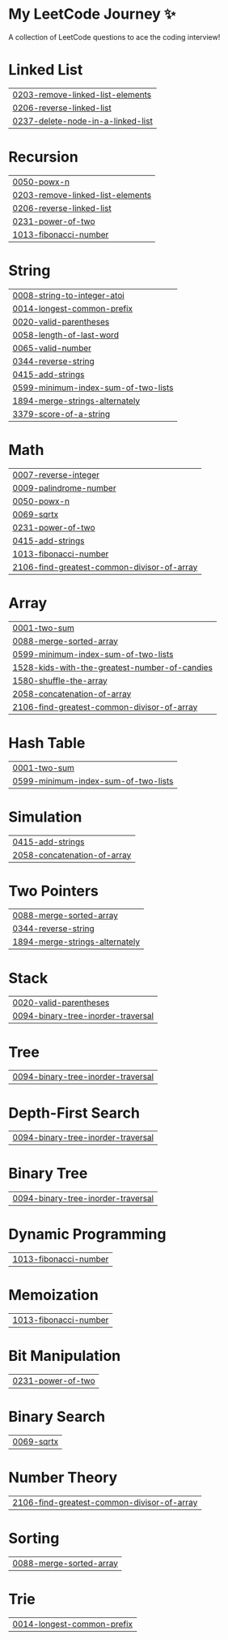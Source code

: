 # My LeetCode Journey ✨

A collection of LeetCode questions to ace the coding interview!

# Linked List

|                                                                                                                   |
| ----------------------------------------------------------------------------------------------------------------- |
| [0203-remove-linked-list-elements](https://github.com/KrshnK/Leet/tree/master/0203-remove-linked-list-elements)   |
| [0206-reverse-linked-list](https://github.com/KrshnK/Leet/tree/master/0206-reverse-linked-list)                   |
| [0237-delete-node-in-a-linked-list](https://github.com/KrshnK/Leet/tree/master/0237-delete-node-in-a-linked-list) |

# Recursion

|                                                                                                                 |
| --------------------------------------------------------------------------------------------------------------- |
| [0050-powx-n](https://github.com/KrshnK/Leet/tree/master/0050-powx-n)                                           |
| [0203-remove-linked-list-elements](https://github.com/KrshnK/Leet/tree/master/0203-remove-linked-list-elements) |
| [0206-reverse-linked-list](https://github.com/KrshnK/Leet/tree/master/0206-reverse-linked-list)                 |
| [0231-power-of-two](https://github.com/KrshnK/Leet/tree/master/0231-power-of-two)                               |
| [1013-fibonacci-number](https://github.com/KrshnK/Leet/tree/master/1013-fibonacci-number)                       |

# String

|                                                                                                                       |
| --------------------------------------------------------------------------------------------------------------------- |
| [0008-string-to-integer-atoi](https://github.com/KrshnK/Leet/tree/master/0008-string-to-integer-atoi)                 |
| [0014-longest-common-prefix](https://github.com/KrshnK/Leet/tree/master/0014-longest-common-prefix)                   |
| [0020-valid-parentheses](https://github.com/KrshnK/Leet/tree/master/0020-valid-parentheses)                           |
| [0058-length-of-last-word](https://github.com/KrshnK/Leet/tree/master/0058-length-of-last-word)                       |
| [0065-valid-number](https://github.com/KrshnK/Leet/tree/master/0065-valid-number)                                     |
| [0344-reverse-string](https://github.com/KrshnK/Leet/tree/master/0344-reverse-string)                                 |
| [0415-add-strings](https://github.com/KrshnK/Leet/tree/master/0415-add-strings)                                       |
| [0599-minimum-index-sum-of-two-lists](https://github.com/KrshnK/Leet/tree/master/0599-minimum-index-sum-of-two-lists) |
| [1894-merge-strings-alternately](https://github.com/KrshnK/Leet/tree/master/1894-merge-strings-alternately)           |
| [3379-score-of-a-string](https://github.com/KrshnK/Leet/tree/master/3379-score-of-a-string)                           |

# Math

|                                                                                                                                     |
| ----------------------------------------------------------------------------------------------------------------------------------- |
| [0007-reverse-integer](https://github.com/KrshnK/Leet/tree/master/0007-reverse-integer)                                             |
| [0009-palindrome-number](https://github.com/KrshnK/Leet/tree/master/0009-palindrome-number)                                         |
| [0050-powx-n](https://github.com/KrshnK/Leet/tree/master/0050-powx-n)                                                               |
| [0069-sqrtx](https://github.com/KrshnK/Leet/tree/master/0069-sqrtx)                                                                 |
| [0231-power-of-two](https://github.com/KrshnK/Leet/tree/master/0231-power-of-two)                                                   |
| [0415-add-strings](https://github.com/KrshnK/Leet/tree/master/0415-add-strings)                                                     |
| [1013-fibonacci-number](https://github.com/KrshnK/Leet/tree/master/1013-fibonacci-number)                                           |
| [2106-find-greatest-common-divisor-of-array](https://github.com/KrshnK/Leet/tree/master/2106-find-greatest-common-divisor-of-array) |

# Array

|                                                                                                                                           |
| ----------------------------------------------------------------------------------------------------------------------------------------- |
| [0001-two-sum](https://github.com/KrshnK/Leet/tree/master/0001-two-sum)                                                                   |
| [0088-merge-sorted-array](https://github.com/KrshnK/Leet/tree/master/0088-merge-sorted-array)                                             |
| [0599-minimum-index-sum-of-two-lists](https://github.com/KrshnK/Leet/tree/master/0599-minimum-index-sum-of-two-lists)                     |
| [1528-kids-with-the-greatest-number-of-candies](https://github.com/KrshnK/Leet/tree/master/1528-kids-with-the-greatest-number-of-candies) |
| [1580-shuffle-the-array](https://github.com/KrshnK/Leet/tree/master/1580-shuffle-the-array)                                               |
| [2058-concatenation-of-array](https://github.com/KrshnK/Leet/tree/master/2058-concatenation-of-array)                                     |
| [2106-find-greatest-common-divisor-of-array](https://github.com/KrshnK/Leet/tree/master/2106-find-greatest-common-divisor-of-array)       |

# Hash Table

|                                                                                                                       |
| --------------------------------------------------------------------------------------------------------------------- |
| [0001-two-sum](https://github.com/KrshnK/Leet/tree/master/0001-two-sum)                                               |
| [0599-minimum-index-sum-of-two-lists](https://github.com/KrshnK/Leet/tree/master/0599-minimum-index-sum-of-two-lists) |

# Simulation

|                                                                                                       |
| ----------------------------------------------------------------------------------------------------- |
| [0415-add-strings](https://github.com/KrshnK/Leet/tree/master/0415-add-strings)                       |
| [2058-concatenation-of-array](https://github.com/KrshnK/Leet/tree/master/2058-concatenation-of-array) |

# Two Pointers

|                                                                                                             |
| ----------------------------------------------------------------------------------------------------------- |
| [0088-merge-sorted-array](https://github.com/KrshnK/Leet/tree/master/0088-merge-sorted-array)               |
| [0344-reverse-string](https://github.com/KrshnK/Leet/tree/master/0344-reverse-string)                       |
| [1894-merge-strings-alternately](https://github.com/KrshnK/Leet/tree/master/1894-merge-strings-alternately) |

# Stack

|                                                                                                                     |
| ------------------------------------------------------------------------------------------------------------------- |
| [0020-valid-parentheses](https://github.com/KrshnK/Leet/tree/master/0020-valid-parentheses)                         |
| [0094-binary-tree-inorder-traversal](https://github.com/KrshnK/Leet/tree/master/0094-binary-tree-inorder-traversal) |

# Tree

|                                                                                                                     |
| ------------------------------------------------------------------------------------------------------------------- |
| [0094-binary-tree-inorder-traversal](https://github.com/KrshnK/Leet/tree/master/0094-binary-tree-inorder-traversal) |

# Depth-First Search

|                                                                                                                     |
| ------------------------------------------------------------------------------------------------------------------- |
| [0094-binary-tree-inorder-traversal](https://github.com/KrshnK/Leet/tree/master/0094-binary-tree-inorder-traversal) |

# Binary Tree

|                                                                                                                     |
| ------------------------------------------------------------------------------------------------------------------- |
| [0094-binary-tree-inorder-traversal](https://github.com/KrshnK/Leet/tree/master/0094-binary-tree-inorder-traversal) |

# Dynamic Programming

|                                                                                           |
| ----------------------------------------------------------------------------------------- |
| [1013-fibonacci-number](https://github.com/KrshnK/Leet/tree/master/1013-fibonacci-number) |

# Memoization

|                                                                                           |
| ----------------------------------------------------------------------------------------- |
| [1013-fibonacci-number](https://github.com/KrshnK/Leet/tree/master/1013-fibonacci-number) |

# Bit Manipulation

|                                                                                   |
| --------------------------------------------------------------------------------- |
| [0231-power-of-two](https://github.com/KrshnK/Leet/tree/master/0231-power-of-two) |

# Binary Search

|                                                                     |
| ------------------------------------------------------------------- |
| [0069-sqrtx](https://github.com/KrshnK/Leet/tree/master/0069-sqrtx) |

# Number Theory

|                                                                                                                                     |
| ----------------------------------------------------------------------------------------------------------------------------------- |
| [2106-find-greatest-common-divisor-of-array](https://github.com/KrshnK/Leet/tree/master/2106-find-greatest-common-divisor-of-array) |

# Sorting

|                                                                                               |
| --------------------------------------------------------------------------------------------- |
| [0088-merge-sorted-array](https://github.com/KrshnK/Leet/tree/master/0088-merge-sorted-array) |

# Trie

|                                                                                                     |
| --------------------------------------------------------------------------------------------------- |
| [0014-longest-common-prefix](https://github.com/KrshnK/Leet/tree/master/0014-longest-common-prefix) |

